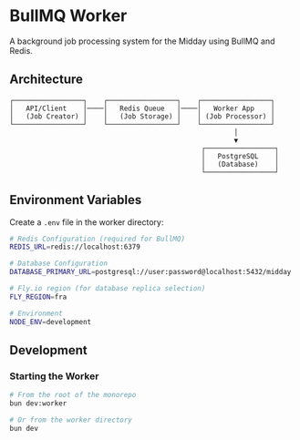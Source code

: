 # BullMQ Worker

A background job processing system for the Midday using BullMQ and Redis.

## Architecture

```
┌─────────────────┐    ┌─────────────────┐    ┌─────────────────┐
│   API/Client    │────│   Redis Queue   │────│   Worker App    │
│   (Job Creator) │    │   (Job Storage) │    │ (Job Processor) │
└─────────────────┘    └─────────────────┘    └─────────────────┘
                                                       │
                                                       ▼
                                               ┌─────────────────┐
                                               │   PostgreSQL    │
                                               │   (Database)    │
                                               └─────────────────┘
```

## Environment Variables

Create a `.env` file in the worker directory:

```bash
# Redis Configuration (required for BullMQ)
REDIS_URL=redis://localhost:6379

# Database Configuration
DATABASE_PRIMARY_URL=postgresql://user:password@localhost:5432/midday

# Fly.io region (for database replica selection)
FLY_REGION=fra

# Environment
NODE_ENV=development
```

## Development

### Starting the Worker

```bash
# From the root of the monorepo
bun dev:worker

# Or from the worker directory
bun dev
```
